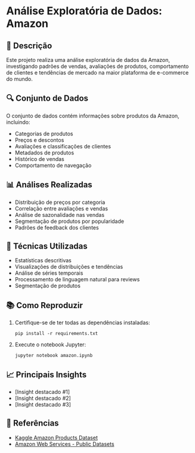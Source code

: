 # Análise Exploratória de Dados: Amazon

## 📝 Descrição
Este projeto realiza uma análise exploratória de dados da Amazon, investigando padrões de vendas, avaliações de produtos, comportamento de clientes e tendências de mercado na maior plataforma de e-commerce do mundo.

## 🔍 Conjunto de Dados
O conjunto de dados contém informações sobre produtos da Amazon, incluindo:
- Categorias de produtos
- Preços e descontos
- Avaliações e classificações de clientes
- Metadados de produtos
- Histórico de vendas
- Comportamento de navegação

## 📊 Análises Realizadas
- Distribuição de preços por categoria
- Correlação entre avaliações e vendas
- Análise de sazonalidade nas vendas
- Segmentação de produtos por popularidade
- Padrões de feedback dos clientes

## 🧮 Técnicas Utilizadas
- Estatísticas descritivas
- Visualizações de distribuições e tendências
- Análise de séries temporais
- Processamento de linguagem natural para reviews
- Segmentação de produtos

## 📚 Como Reproduzir
1. Certifique-se de ter todas as dependências instaladas:
   ```
   pip install -r requirements.txt
   ```
2. Execute o notebook Jupyter:
   ```
   jupyter notebook amazon.ipynb
   ```

## 📈 Principais Insights
- [Insight destacado #1]
- [Insight destacado #2]
- [Insight destacado #3]

## 🔗 Referências
- [Kaggle Amazon Products Dataset](https://www.kaggle.com/datasets/amazon-product-reviews)
- [Amazon Web Services - Public Datasets](https://registry.opendata.aws/)